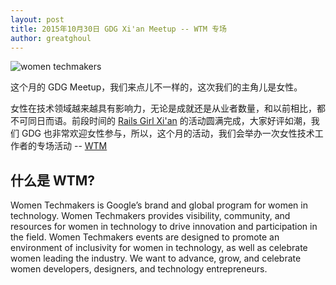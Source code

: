```yaml
---
layout: post
title: 2015年10月30日 GDG Xi'an Meetup -- WTM 专场
author: greatghoul
---
```


![women techmakers](http://deeppic.b0.upaiyun.com/1510/EkAzT5Rxe.png)

这个月的 GDG Meetup，我们来点儿不一样的，这次我们的主角儿是女性。

女性在技术领域越来越具有影响力，无论是成就还是从业者数量，和以前相比，都不可同日而语。前段时间的 [Rails Girl Xi'an][1] 的活动圆满完成，大家好评如潮，我们 GDG 也非常欢迎女性参与，所以，这个月的活动，我们会举办一次女性技术工作者的专场活动 -- [WTM]

## 什么是 WTM?

Women Techmakers is Google’s brand and global program for women in technology. Women Techmakers provides visibility, community, and resources for women in technology to drive innovation and participation in the field. Women Techmakers events are designed to promote an environment of inclusivity for women in technology, as well as celebrate women leading the industry. We want to advance, grow, and celebrate women developers, designers, and technology entrepreneurs.


[WTM]: https://www.womentechmakers.com/
[1]: http://railsgirls.com/xian20150919

